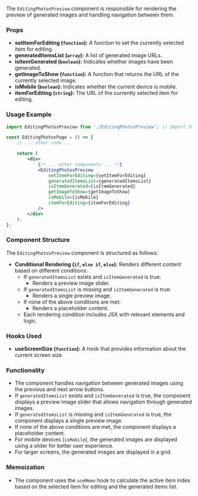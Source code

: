 The `EditingPhotosPreview` component is responsible for rendering the preview of generated images and handling
navigation between them.

### Props

- **setItemForEditing (`function`):** A function to set the currently selected item for editing.
- **generatedItemsList (`array`):** A list of generated image URLs.
- **isItemGenerated (`boolean`):** Indicates whether images have been generated.
- **getImageToShow (`function`):** A function that returns the URL of the currently selected image.
- **isMobile (`boolean`):** Indicates whether the current device is mobile.
- **itemForEditing (`string`):** The URL of the currently selected item for editing.

### Usage Example

```jsx static
import EditingPhotosPreview from './EditingPhotosPreview'; // Import the component

const EditingPhotosPage = () => {
	// ... other code ...

	return (
		<div>
			{/* ... other components ... */}
			<EditingPhotosPreview
				setItemForEditing={setItemForEditing}
				generatedItemsList={generatedItemsList}
				isItemGenerated={isItemGenerated}
				getImageToShow={getImageToShow}
				isMobile={isMobile}
				itemForEditing={itemForEditing}
			/>
		</div>
	);
};
```

### Component Structure

The `EditingPhotosPreview` component is structured as follows:

- **Conditional Rendering (`if`, `else if`, `else`):** Renders different content based on different conditions:
  - If `generatedItemsList` exists and `isItemGenerated` is true:
    - Renders a preview image slider.
  - If `generatedItemsList` is missing and `isItemGenerated` is true:
    - Renders a single preview image.
  - If none of the above conditions are met:
    - Renders a placeholder content.
  - Each rendering condition includes JSX with relevant elements and logic.

### Hooks Used

- **useScreenSize (`function`):** A hook that provides information about the current screen size.

### Functionality

- The component handles navigation between generated images using the previous and next arrow buttons.
- If `generatedItemsList` exists and `isItemGenerated` is true, the component displays a preview image slider that
  allows navigation through generated images.
- If `generatedItemsList` is missing and `isItemGenerated` is true, the component displays a single preview image.
- If none of the above conditions are met, the component displays a placeholder content.
- For mobile devices (`isMobile`), the generated images are displayed using a slider for better user experience.
- For larger screens, the generated images are displayed in a grid.

### Memoization

- The component uses the `useMemo` hook to calculate the active item index based on the selected item for editing and
  the generated items list.
